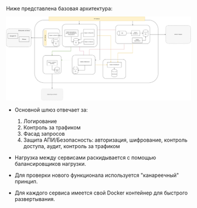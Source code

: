 Ниже представлена базовая архитектура:


![Концептуальная архитектура](https://github.com/AnatolyOsc/arch_study_project/blob/38af6506cb906ee7332824536b17ef8d10309727/%D0%98%D1%82%D0%BE%D0%B3%D0%BE%D0%B2%D1%8B%D0%B9%20%D0%BF%D1%80%D0%BE%D0%B5%D0%BA%D1%82/img/03.png)

 
- Основной шлюз отвечает за:
	1. Логирование
	2. Контроль за трафиком
	3. Фасад запросов
	4. Защита АПИ/Безопасность: авторизация, шифрование, контроль доступа, аудит, контроль за трафиком

- Нагрузка между сервисами раскидывается с помощью балансировщиков нагрузки.
- Для проверки нового функционала используется "канареечный" принцип.
- Для каждого сервиса имеется свой Docker контейнер для быстрого развертывания.
